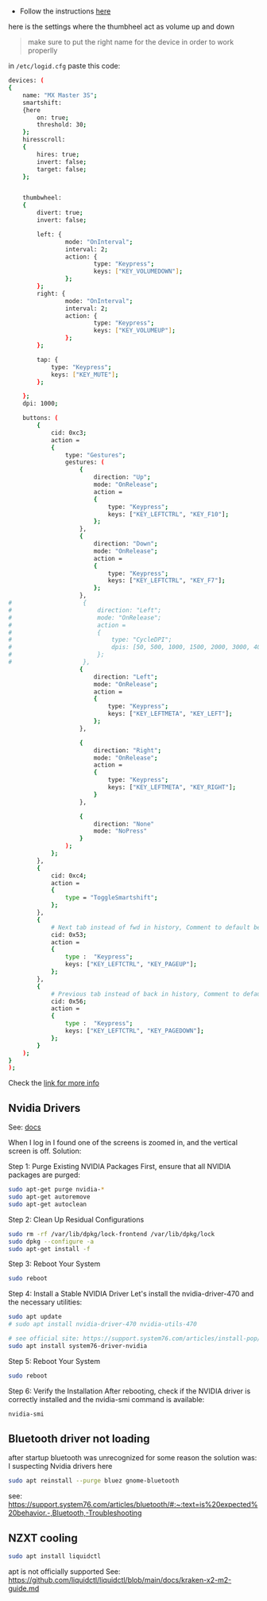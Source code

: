 #

- Follow the  instructions [here](https://github.com/PixlOne/logiops?tab=readme-ov-file#building)

here is the settings where the thumbheel act as volume up and down

> make sure to put the right name for the device in order to work properlly

in `/etc/logid.cfg`
paste this code:

```bash
devices: (
{
    name: "MX Master 3S";
    smartshift:
    {here
        on: true;
        threshold: 30;
    };
    hiresscroll:
    {
        hires: true;
        invert: false;
        target: false;
    };


    thumbwheel:
    {
        divert: true;
        invert: false;

        left: {
                mode: "OnInterval";
                interval: 2;
                action: {
                        type: "Keypress";
                        keys: ["KEY_VOLUMEDOWN"];
                };
        };
        right: {
                mode: "OnInterval";
                interval: 2;
                action: {
                        type: "Keypress";
                        keys: ["KEY_VOLUMEUP"];
                };
        };

        tap: {
            type: "Keypress";
            keys: ["KEY_MUTE"];
        };

    };
    dpi: 1000;

    buttons: (
        {
            cid: 0xc3;
            action =
            {
                type: "Gestures";
                gestures: (
                    {
                        direction: "Up";
                        mode: "OnRelease";
                        action =
                        {
                            type: "Keypress";
                            keys: ["KEY_LEFTCTRL", "KEY_F10"];
                        };
                    },
                    {
                        direction: "Down";
                        mode: "OnRelease";
                        action =
                        {
                            type: "Keypress";
                            keys: ["KEY_LEFTCTRL", "KEY_F7"];
                        };
                    },
#                    {
#                        direction: "Left";
#                        mode: "OnRelease";
#                        action =
#                        {
#                            type: "CycleDPI";
#                            dpis: [50, 500, 1000, 1500, 2000, 3000, 4000];
#                        };
#                    },
                    {
                        direction: "Left";
                        mode: "OnRelease";
                        action =
                        {
                            type: "Keypress";
                            keys: ["KEY_LEFTMETA", "KEY_LEFT"];
                        };
                    },

                    {
                        direction: "Right";
                        mode: "OnRelease";
                        action =
                        {
                            type: "Keypress";
                            keys: ["KEY_LEFTMETA", "KEY_RIGHT"];
                        }
                    },

                    {
                        direction: "None"
                        mode: "NoPress"
                    }
                );
            };
        },
        {
            cid: 0xc4;
            action =
            {
                type = "ToggleSmartshift";
            };
        },
        {
            # Next tab instead of fwd in history, Comment to default behavior
            cid: 0x53;
            action =
            {
                type :  "Keypress";
                keys: ["KEY_LEFTCTRL", "KEY_PAGEUP"];
            };
        },
        {
            # Previous tab instead of back in history, Comment to default behavior
            cid: 0x56;
            action =
            {
                type :  "Keypress";
                keys: ["KEY_LEFTCTRL", "KEY_PAGEDOWN"];
            };
        }
    );
}
);

```

Check the [link for more info](https://wiki.archlinux.org/title/Logitech_MX_Master)

## Nvidia Drivers

See: [docs](https://support.system76.com/articles/system76-driver/)

When I log in I found one of the screens is zoomed in, and the vertical screen is off.
Solution:

Step 1: Purge Existing NVIDIA Packages
First, ensure that all NVIDIA packages are purged:

```bash
sudo apt-get purge nvidia-*
sudo apt-get autoremove
sudo apt-get autoclean
```

Step 2: Clean Up Residual Configurations

```bash
sudo rm -rf /var/lib/dpkg/lock-frontend /var/lib/dpkg/lock
sudo dpkg --configure -a
sudo apt-get install -f
```

Step 3: Reboot Your System

```bash
sudo reboot
```

Step 4: Install a Stable NVIDIA Driver
Let's install the nvidia-driver-470 and the necessary utilities:

```bash
sudo apt update
# sudo apt install nvidia-driver-470 nvidia-utils-470

# see official site: https://support.system76.com/articles/install-pop/
sudo apt install system76-driver-nvidia
```

Step 5: Reboot Your System

```bash
sudo reboot
```

Step 6: Verify the Installation
After rebooting, check if the NVIDIA driver is correctly installed and the nvidia-smi command is available:

```bash
nvidia-smi
```

## Bluetooth driver not loading

after startup bluetooth was unrecognized for some reason the solution was:
I suspecting Nvidia drivers here

```bash
sudo apt reinstall --purge bluez gnome-bluetooth
```

see: https://support.system76.com/articles/bluetooth/#:~:text=is%20expected%20behavior.-,Bluetooth,-Troubleshooting

## NZXT cooling

```bash
sudo apt install liquidctl
```

apt is not officially supported See: https://github.com/liquidctl/liquidctl/blob/main/docs/kraken-x2-m2-guide.md
